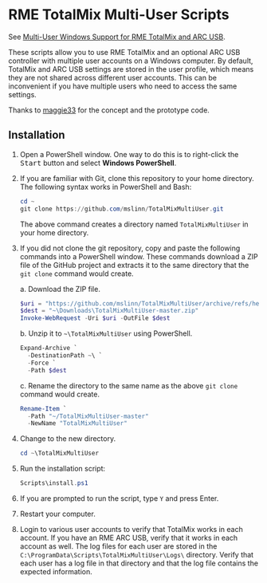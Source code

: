 # RME TotalMix Multi-User Scripts

See [Multi-User Windows Support for RME TotalMix and ARC USB](https://www.mslinn.com/av_studio/320-totalmix-multi-user.html).

These scripts allow you to use RME TotalMix and an optional ARC USB controller
with multiple user accounts on a Windows computer.
By default, TotalMix and ARC USB settings are stored in the user profile,
which means they are not shared across different user accounts.
This can be inconvenient if you have multiple users who need to access the same settings.

Thanks to [maggie33](https://forum.rme-audio.de/profile.php?id=40292)
for the concept and the prototype code.


## Installation

1. Open a PowerShell window.
   One way to do this is to right-click the <kbd>Start</kbd> button and
   select **Windows PowerShell**.

2. If you are familiar with Git, clone this repository to your home directory.
   The following syntax works in PowerShell and Bash:

    ```powershell
    cd ~
    git clone https://github.com/mslinn/TotalMixMultiUser.git
    ```

    The above command creates a directory named `TotalMixMultiUser`
    in your home directory.

3. If you did not clone the git repository, copy and paste the following commands
   into a PowerShell window.
   These commands download a ZIP file of the GitHub project and extracts it to
   the same directory that the `git clone` command would create.

   a. Download the ZIP file.

      ```powershell
      $uri = "https://github.com/mslinn/TotalMixMultiUser/archive/refs/heads/master.zip"
      $dest = "~\Downloads\TotalMixMultiUser-master.zip"
      Invoke-WebRequest -Uri $uri -OutFile $dest
      ```

   b. Unzip it to `~\TotalMixMultiUser` using PowerShell.

      ```powershell
      Expand-Archive `
        -DestinationPath ~\ `
        -Force `
        -Path $dest
      ```

   c. Rename the directory to the same name as the above `git clone`
      command would create.

      ```powershell
      Rename-Item `
        -Path "~/TotalMixMultiUser-master"
        -NewName "TotalMixMultiUser"
      ```

4. Change to the new directory.

   ```powershell
   cd ~\TotalMixMultiUser
   ```

5. Run the installation script:

   ```powershell
   Scripts\install.ps1
   ```

6. If you are prompted to run the script, type `Y` and press Enter.

7. Restart your computer.

8. Login to various user accounts to verify that TotalMix works in each account.
   If you have an RME ARC USB, verify that it works in each account as well.
   The log files for each user are stored in the
   `C:\ProgramData\Scripts\TotalMixMultiUser\Logs\` directory.
   Verify that each user has a log file in that directory
   and that the log file contains the expected information.
